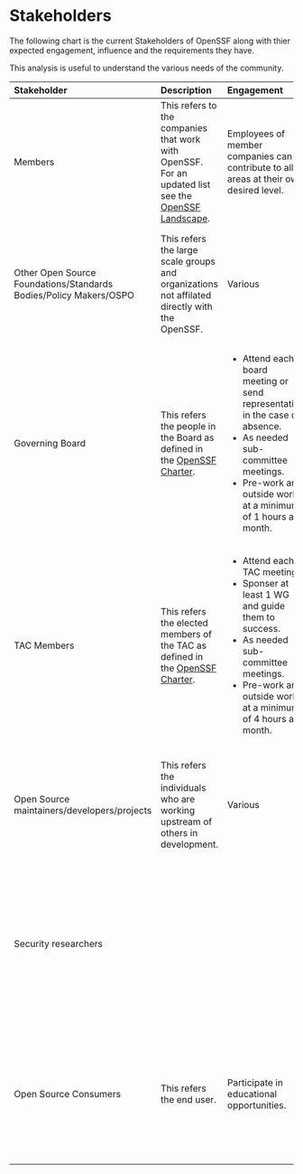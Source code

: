 
# Stakeholders 

The following chart is the current Stakeholders of OpenSSF along with thier expected engagement, influence and the requirements they have. 

This analysis is useful to understand the various needs of the community.

| Stakeholder       | Description           | Engagement  | Influence | Requirement |
| :---------------- | :-------------------- | :-----------|:----------|:----------
| Members   |   This refers to the companies that work with OpenSSF. For an updated list see the [OpenSSF Landscape](https://landscape.openssf.org/).| Employees of member companies can contribute to all areas at their own desired level. |  Various  |   Needs a fully secure supply chain.  |
| Other Open Source Foundations/Standards Bodies/Policy Makers/OSPO |  This refers the large scale groups and organizations not affilated directly with the OpenSSF. | Various | Various | Needs collaboration on areas of shared interest and in the furtherance of the open source ecosystem.|
| Governing Board  |   This refers the people in the Board as defined in the [OpenSSF Charter](https://openssf.org/about/charter/).  | <ul><li>Attend each board meeting or send representative in the case of absence.</li><li>As needed sub-committee meetings.</li><li>Pre-work and outside work at a minimum of 1 hours a month.</li></ul> | Overall management of the OpenSSF | Needs clear data and updates on foundation activities to make business decisions. |
| TAC Members |  This refers the elected members of the TAC as defined in the [OpenSSF Charter](https://openssf.org/about/charter/). | <ul><li>Attend each TAC meeting. </li><li>Sponser at least 1 WG and guide them to success.</li><li>As needed sub-committee meetings.</li><li>Pre-work and outside work at a minimum of 4 hours a month.</li></ul> |  Reports on the technical initiatives from sub-groups as defined in the [organizational structure](../organizational-structure-overview.md) | Needs clear data and updates from each sub-group. |
| Open Source maintainers/developers/projects |  This refers the individuals who are working upstream of others in development.  | Various | Various | Need useful tools, processes, and training to do their jobs securely, with minimal friction and loss of velocity. |
| Security researchers |  |  |  | Need processes and tools for handling vulnerability disclosures in collaboration with open source projects (e.g., disclosure processes, GitHub/GitLab support)|
| Open Source Consumers |  This refers the end user. | Participate in educational opportunities. | Particpate in focus groups and surveys as needed. | Need tools and signals to understand and evaluate the security qualities of the software they are using and the supply chains it is created in. |

